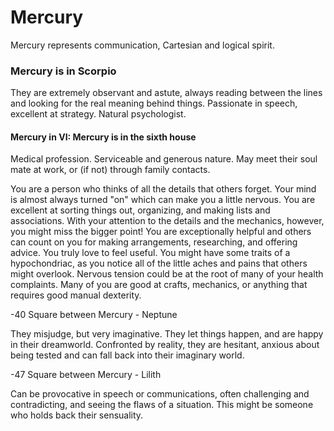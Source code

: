 # Mercury

Mercury represents communication, Cartesian and logical spirit.  
  

### Mercury is in Scorpio

They are extremely observant and astute, always reading between the lines and looking for the real meaning behind things. Passionate in speech, excellent at strategy. Natural psychologist.  
  

#### Mercury in VI: Mercury is in the sixth house

  
Medical profession. Serviceable and generous nature. May meet their soul mate at work, or (if not) through family contacts.  
  
You are a person who thinks of all the details that others forget. Your mind is almost always turned "on" which can make you a little nervous. You are excellent at sorting things out, organizing, and making lists and associations. With your attention to the details and the mechanics, however, you might miss the bigger point! You are exceptionally helpful and others can count on you for making arrangements, researching, and offering advice. You truly love to feel useful. You might have some traits of a hypochondriac, as you notice all of the little aches and pains that others might overlook. Nervous tension could be at the root of many of your health complaints. Many of you are good at crafts, mechanics, or anything that requires good manual dexterity.  
  
\-40 Square between Mercury - Neptune  
  
They misjudge, but very imaginative. They let things happen, and are happy in their dreamworld. Confronted by reality, they are hesitant, anxious about being tested and can fall back into their imaginary world.  
  
\-47 Square between Mercury - Lilith  
  
Can be provocative in speech or communications, often challenging and contradicting, and seeing the flaws of a situation. This might be someone who holds back their sensuality.